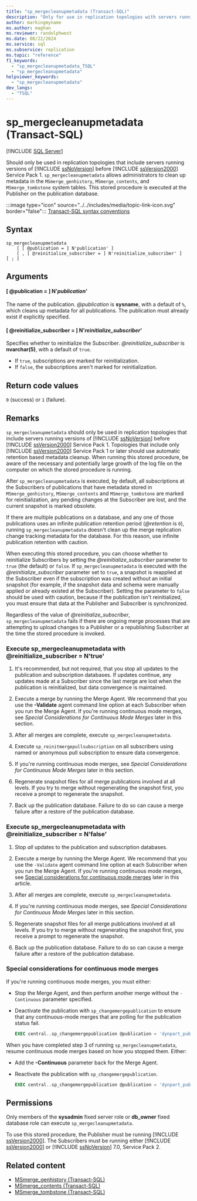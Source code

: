 ```yaml
---
title: "sp_mergecleanupmetadata (Transact-SQL)"
description: "Only for use in replication topologies with servers running versions of SQL Server 2000 before Service Pack 1."
author: markingmyname
ms.author: maghan
ms.reviewer: randolphwest
ms.date: 08/22/2024
ms.service: sql
ms.subservice: replication
ms.topic: "reference"
f1_keywords:
  - "sp_mergecleanupmetadata_TSQL"
  - "sp_mergecleanupmetadata"
helpviewer_keywords:
  - "sp_mergecleanupmetadata"
dev_langs:
  - "TSQL"
---
```

# sp_mergecleanupmetadata (Transact-SQL)

[!INCLUDE [SQL Server](../../includes/applies-to-version/sqlserver.md)]

Should only be used in replication topologies that include servers running versions of [!INCLUDE [ssNoVersion](../../includes/ssnoversion-md.md)] before [!INCLUDE [ssVersion2000](../../includes/ssversion2000-md.md)] Service Pack 1. `sp_mergecleanupmetadata` allows administrators to clean up metadata in the `MSmerge_genhistory`, `MSmerge_contents`, and `MSmerge_tombstone` system tables. This stored procedure is executed at the Publisher on the publication database.

:::image type="icon" source="../../includes/media/topic-link-icon.svg" border="false"::: [Transact-SQL syntax conventions](../../t-sql/language-elements/transact-sql-syntax-conventions-transact-sql.md)

## Syntax

```syntaxsql
sp_mergecleanupmetadata
    [ [ @publication = ] N'publication' ]
    [ , [ @reinitialize_subscriber = ] N'reinitialize_subscriber' ]
[ ; ]
```

## Arguments

#### [ @publication = ] N'*publication*'

The name of the publication. *@publication* is **sysname**, with a default of `%`, which cleans up metadata for all publications. The publication must already exist if explicitly specified.

#### [ @reinitialize_subscriber = ] N'*reinitialize_subscriber*'

Specifies whether to reinitialize the Subscriber. *@reinitialize_subscriber* is **nvarchar(5)**, with a default of `true`.

- If `true`, subscriptions are marked for reinitialization.
- If `false`, the subscriptions aren't marked for reinitialization.

## Return code values

`0` (success) or `1` (failure).

## Remarks

`sp_mergecleanupmetadata` should only be used in replication topologies that include servers running versions of [!INCLUDE [ssNoVersion](../../includes/ssnoversion-md.md)] before [!INCLUDE [ssVersion2000](../../includes/ssversion2000-md.md)] Service Pack 1. Topologies that include only [!INCLUDE [ssVersion2000](../../includes/ssversion2000-md.md)] Service Pack 1 or later should use automatic retention based metadata cleanup. When running this stored procedure, be aware of the necessary and potentially large growth of the log file on the computer on which the stored procedure is running.

After `sp_mergecleanupmetadata` is executed, by default, all subscriptions at the Subscribers of publications that have metadata stored in `MSmerge_genhistory`, `MSmerge_contents` and `MSmerge_tombstone` are marked for reinitialization, any pending changes at the Subscriber are lost, and the current snapshot is marked obsolete.

If there are multiple publications on a database, and any one of those publications uses an infinite publication retention period (*@retention* is `0`), running `sp_mergecleanupmetadata` doesn't clean up the merge replication change tracking metadata for the database. For this reason, use infinite publication retention with caution.

When executing this stored procedure, you can choose whether to reinitialize Subscribers by setting the *@reinitialize_subscriber* parameter to `true` (the default) or `false`. If `sp_mergecleanupmetadata` is executed with the *@reinitialize_subscriber* parameter set to `true`, a snapshot is reapplied at the Subscriber even if the subscription was created without an initial snapshot (for example, if the snapshot data and schema were manually applied or already existed at the Subscriber). Setting the parameter to `false` should be used with caution, because if the publication isn't reinitialized, you must ensure that data at the Publisher and Subscriber is synchronized.

Regardless of the value of *@reinitialize_subscriber*, `sp_mergecleanupmetadata` fails if there are ongoing merge processes that are attempting to upload changes to a Publisher or a republishing Subscriber at the time the stored procedure is invoked.

### Execute sp_mergecleanupmetadata with @reinitialize_subscriber = N'true'

1. It's recommended, but not required, that you stop all updates to the publication and subscription databases. If updates continue, any updates made at a Subscriber since the last merge are lost when the publication is reinitialized, but data convergence is maintained.

1. Execute a merge by running the Merge Agent. We recommend that you use the **-Validate** agent command line option at each Subscriber when you run the Merge Agent. If you're running continuous mode merges, see *Special Considerations for Continuous Mode Merges* later in this section.

1. After all merges are complete, execute `sp_mergecleanupmetadata`.

1. Execute `sp_reinitmergepullsubscription` on all subscribers using named or anonymous pull subscription to ensure data convergence.

1. If you're running continuous mode merges, see *Special Considerations for Continuous Mode Merges* later in this section.

1. Regenerate snapshot files for all merge publications involved at all levels. If you try to merge without regenerating the snapshot first, you receive a prompt to regenerate the snapshot.

1. Back up the publication database. Failure to do so can cause a merge failure after a restore of the publication database.

### Execute sp_mergecleanupmetadata with @reinitialize_subscriber = N'false'

1. Stop *all* updates to the publication and subscription databases.

1. Execute a merge by running the Merge Agent. We recommend that you use the `-Validate` agent command line option at each Subscriber when you run the Merge Agent. If you're running continuous mode merges, see [Special considerations for continuous mode merges](#special-considerations-for-continuous-mode-merges) later in this article.

1. After all merges are complete, execute `sp_mergecleanupmetadata`.

1. If you're running continuous mode merges, see *Special Considerations for Continuous Mode Merges* later in this section.

1. Regenerate snapshot files for all merge publications involved at all levels. If you try to merge without regenerating the snapshot first, you receive a prompt to regenerate the snapshot.

1. Back up the publication database. Failure to do so can cause a merge failure after a restore of the publication database.

### Special considerations for continuous mode merges

If you're running continuous mode merges, you must either:

- Stop the Merge Agent, and then perform another merge without the `-Continuous` parameter specified.

- Deactivate the publication with `sp_changemergepublication` to ensure that any continuous-mode merges that are polling for the publication status fail.

  ```sql
  EXEC central..sp_changemergepublication @publication = 'dynpart_pubn', @property = 'status', @value = 'inactive';
  ```

When you have completed step 3 of running `sp_mergecleanupmetadata`, resume continuous mode merges based on how you stopped them. Either:

- Add the **-Continuous** parameter back for the Merge Agent.

- Reactivate the publication with `sp_changemergepublication`.

  ```sql
  EXEC central..sp_changemergepublication @publication = 'dynpart_pubn', @property = 'status', @value = 'active'
  ```

## Permissions

Only members of the **sysadmin** fixed server role or **db_owner** fixed database role can execute `sp_mergecleanupmetadata`.

To use this stored procedure, the Publisher must be running [!INCLUDE [ssVersion2000](../../includes/ssversion2000-md.md)]. The Subscribers must be running either [!INCLUDE [ssVersion2000](../../includes/ssversion2000-md.md)] or [!INCLUDE [ssNoVersion](../../includes/ssnoversion-md.md)] 7.0, Service Pack 2.

## Related content

- [MSmerge_genhistory (Transact-SQL)](../system-tables/msmerge-genhistory-transact-sql.md)
- [MSmerge_contents (Transact-SQL)](../system-tables/msmerge-contents-transact-sql.md)
- [MSmerge_tombstone (Transact-SQL)](../system-tables/msmerge-tombstone-transact-sql.md)
